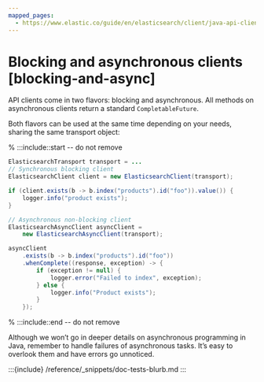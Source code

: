```yaml
---
mapped_pages:
  - https://www.elastic.co/guide/en/elasticsearch/client/java-api-client/current/blocking-and-async.html
---
```


# Blocking and asynchronous clients [blocking-and-async]

API clients come in two flavors: blocking and asynchronous. All methods on asynchronous clients return a standard `CompletableFuture`.

Both flavors can be used at the same time depending on your needs, sharing the same transport object:

<!-- :::include
```java
ElasticsearchTransport transport = ...
:::{include} {doc-tests-src}/api_conventions/ApiConventionsTest.java[blocking-and-async]
```
-->
% :::include::start -- do not remove
```java
ElasticsearchTransport transport = ...
// Synchronous blocking client
ElasticsearchClient client = new ElasticsearchClient(transport);

if (client.exists(b -> b.index("products").id("foo")).value()) {
    logger.info("product exists");
}

// Asynchronous non-blocking client
ElasticsearchAsyncClient asyncClient =
    new ElasticsearchAsyncClient(transport);

asyncClient
    .exists(b -> b.index("products").id("foo"))
    .whenComplete((response, exception) -> {
        if (exception != null) {
            logger.error("Failed to index", exception);
        } else {
            logger.info("Product exists");
        }
    });
```
% :::include::end -- do not remove

Although we won’t go in deeper details on asynchronous programming in Java, remember to handle failures of asynchronous tasks. It’s easy to overlook them and have errors go unnoticed.

:::{include} /reference/_snippets/doc-tests-blurb.md
:::

